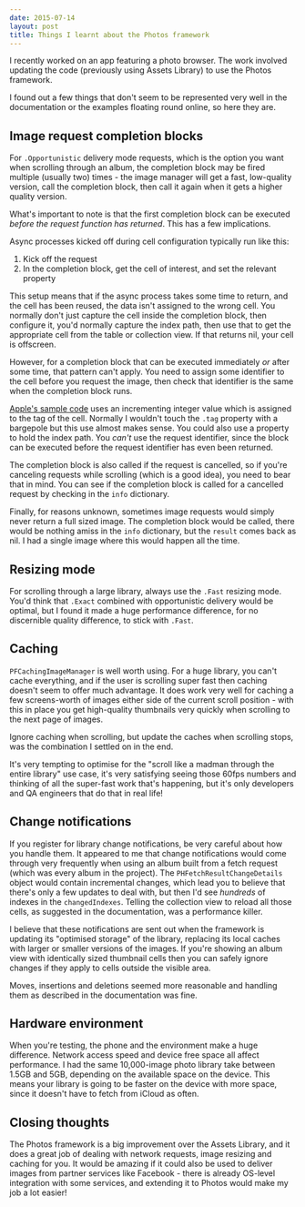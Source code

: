 ```yaml
--- 
date: 2015-07-14
layout: post
title: Things I learnt about the Photos framework
--- 
```


I recently worked on an app featuring a photo browser. The work involved updating the code (previously using Assets Library) to use the Photos framework. 

I found out a few things that don't seem to be represented very well in the documentation or the examples floating round online, so here they are. 

<!--more-->

## Image request completion blocks

For `.Opportunistic` delivery mode requests, which is the option you want when scrolling through an album, the completion block may be fired multiple (usually two) times - the image manager will get a fast, low-quality version, call the completion block, then call it again when it gets a higher quality version.  

What's important to note is that the first completion block can be executed _before the request function has returned_. This has a few implications. 

Async processes kicked off during cell configuration typically run like this:

1. Kick off the request
2. In the completion block, get the cell of interest, and set the relevant property

This setup means that if the async process takes some time to return, and the cell has been reused, the data isn't assigned to the wrong cell. You normally don't just capture the cell inside the completion block, then configure it, you'd normally capture the index path, then use that to get the appropriate cell from the table or collection view. If that returns nil, your cell is offscreen. 

However, for a completion block that can be executed immediately _or_ after some time, that pattern can't apply. You need to assign some identifier to the cell before you request the image, then check that identifier is the same when the completion block runs. 

[Apple's sample code](https://developer.apple.com/library/ios/samplecode/UsingPhotosFramework/Listings/SamplePhotosApp_AAPLAssetGridViewController_m.html) uses an incrementing integer value which is assigned to the tag of the cell. Normally I wouldn't touch the `.tag` property with a bargepole but this use almost makes sense. You could also use a property to hold the index path. You _can't_ use the request identifier, since the block can be executed before the request identifier has even been returned. 

The completion block is also called if the request is cancelled, so if you're canceling requests while scrolling (which is a good idea), you need to bear that in mind. You can see if the completion block is called for a cancelled request by checking in the `info` dictionary. 

Finally, for reasons unknown, sometimes image requests would simply never return a full sized image. The completion block would be called, there would be nothing amiss in the `info` dictionary, but the `result` comes back as nil. I had a single image where this would happen all the time. 

## Resizing mode

For scrolling through a large library, always use the `.Fast` resizing mode. You'd think that `.Exact` combined with opportunistic delivery would be optimal, but I found it made a huge performance difference, for no discernible quality difference, to stick with `.Fast`. 

## Caching

`PFCachingImageManager` is well worth using. For a huge library, you can't cache everything, and if the user is scrolling super fast then caching doesn't seem to offer much advantage. It does work very well for caching a few screens-worth of images either side of the current scroll position - with this in place  you get high-quality thumbnails very quickly when scrolling to the next page of images. 

Ignore caching when scrolling, but update the caches when scrolling stops, was the combination I settled on in the end. 

It's very tempting to optimise for the "scroll like a madman through the entire library" use case, it's very satisfying seeing those 60fps numbers and thinking of all the super-fast work that's happening, but it's only developers and QA engineers that do that in real life! 

## Change notifications

If you register for library change notifications, be very careful about how you handle them. It appeared to me that change notifications would come through very frequently when using an album built from a fetch request (which was every album in the project). The `PHFetchResultChangeDetails` object would contain incremental changes, which lead you to believe that there's only a few updates to deal with, but then I'd see _hundreds_ of indexes in the `changedIndexes`. Telling the collection view to reload all those cells, as suggested in the documentation, was a performance killer. 

I believe that these notifications are sent out when the framework is updating its "optimised storage" of the library, replacing its local caches with larger or smaller versions of the images. If you're showing an album view with identically sized thumbnail cells then you can safely ignore changes if they apply to cells outside the visible area. 

Moves, insertions and deletions seemed more reasonable and handling them as described in the documentation was fine. 

## Hardware environment

When you're testing, the phone and the environment make a huge difference. Network access speed and  device free space all affect performance. I had the same 10,000-image photo library take between 1.5GB and 5GB, depending on the available space on the device. This means your library is going to be faster on the device with more space, since it doesn't have to fetch from iCloud as often. 

## Closing thoughts 

The Photos framework is a big improvement over the Assets Library, and it does a great job of dealing with network requests, image resizing and caching for you. It would be amazing if it could also be used to deliver images from partner services like Facebook - there is already OS-level integration with some services, and extending it to Photos would make my job a lot easier!
